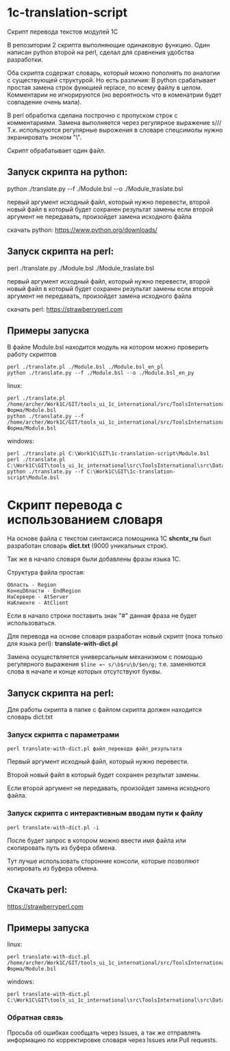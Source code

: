 # 1c-translation-script
Скрипт перевода текстов модулей 1С

В репозитории 2 скрипта выполняющие одинаковую функцию. Один написан python второй на perl, сделал для сравнения удобства разработки.

Оба скрипта содержат словарь, который можно пополнять по аналогии с существующей структурой.
Но есть различия:
В python срабатывает простая замена строк функцией replace, по всему файлу в целом. Комментарии не игнорируются (но вероятность что в коменатрии будет совпадение очень мала).

В perl обработка сделана построчно с пропуском строк с комментариями. Замена выполняется через регулярное выражение s///
Т.к. используются регулярные вырожения в словаре спецсимолы нужно экранировать зноком "\\".

Скрипт обрабатывает один файл.

## Запуск скрипта на python:
python ./translate.py --f ./Module.bsl --o ./Module_traslate.bsl

первый аргумент исходный файл, который нужно перевести, 
второй новый файл в который будет сохранен результат замены 
если второй аргумент не передавать, произойдет замена исходного файла

скачать python:
https://www.python.org/downloads/

## Запуск скрипта на perl:
perl ./translate.py ./Module.bsl ./Module_traslate.bsl

первый аргумент исходный файл, который нужно перевести, 
второй новый файл в который будет сохранен результат замены 
если второй аргумент не передавать, произойдет замена исходного файла

скачать perl:
https://strawberryperl.com

## Примеры запуска
В файле Module.bsl находится модуль на котором можно проверить работу скриптов
```shell
perl ./translate.pl ./Module.bsl ./Module.bsl_en_pl
python ./translate.py --f ./Module.bsl --o ./Module.bsl_en_py
```
linux:
```shell
perl ./translate.pl /home/archer/Work1C/GIT/tools_ui_1c_international/src/ToolsInternational/src/DataProcessors/UT_JSONEditor/Forms/Форма/Module.bsl
python ./translate.py --f /home/archer/Work1C/GIT/tools_ui_1c_international/src/ToolsInternational/src/DataProcessors/UT_JSONEditor/Forms/Форма/Module.bsl
```
windows:
```shell
perl ./translate.pl C:\Work1C\GIT\1c-translation-script\Module.bsl
perl ./translate.pl C:\Work1C\GIT\tools_ui_1c_international\src\ToolsInternational\src\DataProcessors\UT_JSONEditor\Forms\Форма\Module.bsl
python ./translate.py --f C:\Work1C\GIT\1c-translation-script\Module.bsl
```

# Скрипт перевода с использованием словаря
На основе файла с текстом синтаксиса помощника 1С **shcntx_ru** был разработан словарь **dict.txt** (9000 уникальных строк).

Так же в начало словаря были добавлены фразы языка 1С.

Структура файла простая:
```
Область - Region
КонецОбласти - EndRegion
НаСервере - AtServer
НаКлиенте - AtClient
```
Если в начало строки поставить знак "#" данная фраза не будет использоваться.

Для перевода на основе словаря разработан новый скрипт (пока только для языка perl):
**translate-with-dict.pl**

Замена осуществляется универсальным механизмом с помощью регулярного выражения
`$line =~ s/\b$ru\b/$en/g;`
т.е. заменяются слова в начале и конце которых отсутствуют буквы.

## Запуск скрипта на perl:
Для работы скрипта в папке с файлом скрипта должен находится словарь dict.txt

### Запуск скрипта с параметрами

`perl translate-with-dict.pl файл_перевода файл_результата`

Первый аргумент исходный файл, который нужно перевести.

Второй новый файл в который будет сохранен результат замены.

Если второй аргумент не передавать, произойдет замена исходного файла.

### Запуск скрипта с интерактивным вводам пути к файлу

`perl translate-with-dict.pl -i`

После будет запрос в котором можно ввести имя файла или скопировать путь из буфера обмена.

Тут лучше использовать сторонние консоли, которые позволяют копировать из буфера обмена.

## Скачать perl:

https://strawberryperl.com


## Примеры запуска
linux:
```shell
perl translate-with-dict.pl /home/archer/Work1C/GIT/tools_ui_1c_international/src/ToolsInternational/src/DataProcessors/UT_JSONEditor/Forms/Форма/Module.bsl
```
windows:
```shell
perl translate-with-dict.pl C:\Work1C\GIT\tools_ui_1c_international\src\ToolsInternational\src\DataProcessors\UT_JSONEditor\Forms\Форма\Module.bsl
```

### Обратная связь
Просьба об ошибках сообщать через Issues, а так же отправлять информацию по корректировке словаря через Issues или Pull requests.
